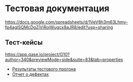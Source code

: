 # Тестовая документация
https://docs.google.com/spreadsheets/d/1VeV8h3m63Lhmy-fp4aglSQMcDgZjViRojWugcx8aJR8/edit?usp=sharing
## Тест-кейсы
https://app.qase.io/project/G10?author=340&previewMode=side&suite=83&tab=properties

- [Результаты тестового прогона](G10-Test+run+2025_05_04.pdf)
- [Отчет о дефектах](Issues.xlsx)
